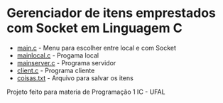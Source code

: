 # Gerenciador de itens emprestados com Socket em Linguagem C

- [main.c](main.c) - Menu para escolher entre local e com Socket
- [mainlocal.c](mainlocal.c) - Progama local
- [mainserver.c](mainserver.c) - Programa servidor
- [client.c](client.c) - Programa cliente
- [coisas.txt](coisas.txt) - Arquivo para salvar os itens

Projeto feito para materia de Programação 1 IC - UFAL
